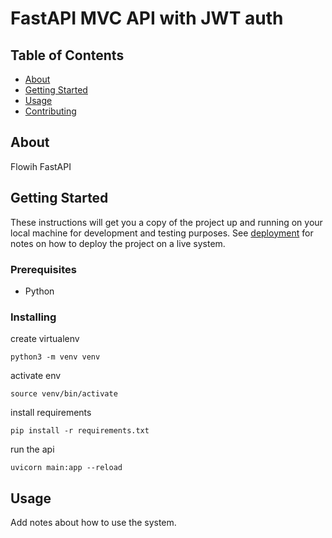 # FastAPI MVC API with JWT auth

## Table of Contents

- [About](#about)
- [Getting Started](#getting_started)
- [Usage](#usage)
- [Contributing](../CONTRIBUTING.md)

## About <a name = "about"></a>

Flowih FastAPI

## Getting Started <a name = "getting_started"></a>

These instructions will get you a copy of the project up and running on your local machine for development and testing purposes. See [deployment](#deployment) for notes on how to deploy the project on a live system.

### Prerequisites

 - Python

### Installing


create virtualenv
```
python3 -m venv venv
```

activate env

```
source venv/bin/activate
```

install requirements

```
pip install -r requirements.txt
```

run the api
```
uvicorn main:app --reload
```



## Usage <a name = "usage"></a>

Add notes about how to use the system.
